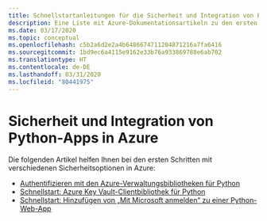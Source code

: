 ```yaml
---
title: Schnellstartanleitungen für die Sicherheit und Integration von Python-Apps in Azure
description: Eine Liste mit Azure-Dokumentationsartikeln zu den ersten Schritten im Zusammenhang mit dem Schutz von Python-Apps.
ms.date: 03/17/2020
ms.topic: conceptual
ms.openlocfilehash: c5b2a6d2e2a4b6486674711204871216a7fa6416
ms.sourcegitcommit: 1bd9ec6a4115e9162e33b76a933869788e6ab702
ms.translationtype: HT
ms.contentlocale: de-DE
ms.lasthandoff: 03/31/2020
ms.locfileid: "80441975"
---
```

# <a name="security-and-integration-for-python-apps-on-azure"></a>Sicherheit und Integration von Python-Apps in Azure

Die folgenden Artikel helfen Ihnen bei den ersten Schritten mit verschiedenen Sicherheitsoptionen in Azure:

- [Authentifizieren mit den Azure-Verwaltungsbibliotheken für Python](azure-sdk-authenticate.md)
- [Schnellstart: Azure Key Vault-Clientbibliothek für Python](/azure/key-vault/quick-create-python)
- [Schnellstart: Hinzufügen von „Mit Microsoft anmelden“ zu einer Python-Web-App](/azure/active-directory/develop/quickstart-v2-python-webapp)
